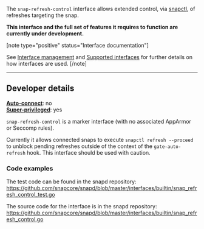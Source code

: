 The `snap-refresh-control` interface allows extended control, via [snapctl](/t/using-the-snapctl-tool/15002), of refreshes targeting the snap.

**This interface and the full set of features it requires to function are currently under development.**

[note type="positive" status="Interface documentation"]

See [Interface management](/t/interface-management/6154) and [Supported interfaces](/t/supported-interfaces/7744) for further details on how interfaces are used.
[/note]

---

<h2 id='heading--dev-details'>Developer details </h2>

**[Auto-connect](/t/interface-management/6154#heading--auto-connections)**: no</br>
**[Super-privileged](/t/super-privileged-interfaces/34740)**: yes</br>

`snap-refresh-control` is a marker interface  (with no associated AppArmor or Seccomp rules).

Currently it allows connected snaps to execute `snapctl refresh --proceed` to unblock pending refreshes outside of the context of the `gate-auto-refresh` hook. This interface should be used with caution.

### Code examples

The test code can be found in the snapd repository: https://github.com/snapcore/snapd/blob/master/interfaces/builtin/snap_refresh_control_test.go

The source code for the interface is in the snapd repository: https://github.com/snapcore/snapd/blob/master/interfaces/builtin/snap_refresh_control.go